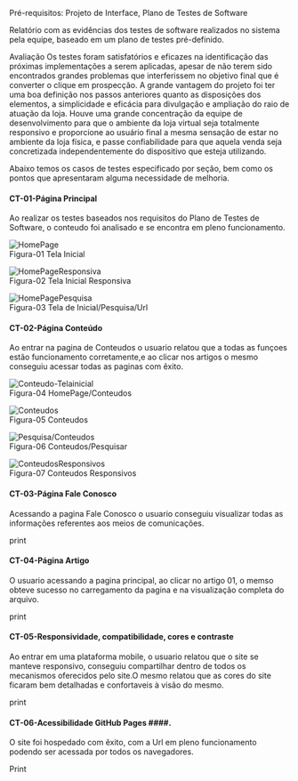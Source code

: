 Pré-requisitos: Projeto de Interface, Plano de Testes de Software

Relatório com as evidências dos testes de software realizados no sistema pela equipe, baseado em um plano de testes pré-definido.

Avaliação
Os testes foram satisfatórios e eficazes na identificação das próximas implementações a serem aplicadas, apesar de não terem sido encontrados grandes problemas que interferissem no objetivo final que é converter o clique em prospecção.
A grande vantagem do projeto foi ter uma boa definição nos passos anteriores quanto as disposições dos elementos, a simplicidade e eficácia para divulgação e ampliação do raio de atuação da loja.
Houve uma grande concentração da equipe de desenvolvimento para que o ambiente da loja virtual seja totalmente responsivo e proporcione ao usuário final a mesma sensação de estar no ambiente da loja física, e passe confiabilidade para que aquela venda seja concretizada independentemente do dispositivo que esteja utilizando.

Abaixo temos os casos de testes especificado por seção, bem como os pontos que apresentaram alguma necessidade de melhoria.

#### CT-01-Página Principal ####
Ao realizar os testes baseados nos requisitos do Plano de Testes de Software, o conteudo foi analisado e se  encontra em pleno funcionamento.


![HomePage](https://thumbs2.imgbox.com/b8/42/5yd15jjM_t.jpg)
</br>
Figura-01 Tela Inicial
</br>

![HomePageResponsiva](https://thumbs2.imgbox.com/0a/62/QQKgnNGX_t.jpg)
</br>
Figura-02 Tela Inicial Responsiva
</br>

![HomePagePesquisa](https://thumbs2.imgbox.com/94/5c/S0AZ7qY0_t.png)
</br>
Figura-03 Tela de Inicial/Pesquisa/Url
</br>

#### CT-02-Página Conteúdo ####

Ao entrar na pagina de Conteudos o usuario relatou que a todas as funçoes estão funcionamento corretamente,e ao clicar nos artigos o mesmo conseguiu acessar todas as paginas com êxito.

![Conteudo-Telainicial](https://thumbs2.imgbox.com/59/84/TkEDN6jA_t.png)
</br>
Figura-04 HomePage/Conteudos
</br>

![Conteudos](https://thumbs2.imgbox.com/f9/38/g7QZARLR_t.png)
</br>
Figura-05 Conteudos
</br>

![Pesquisa/Conteudos](https://thumbs2.imgbox.com/18/1e/jox7PFEG_t.png)
</br>
Figura-06 Conteudos/Pesquisar
</br>

![ConteudosResponsivos](https://thumbs2.imgbox.com/f3/38/MjtrDcAQ_t.jpg)
</br>
Figura-07 Conteudos Responsivos
</br>

#### CT-03-Página Fale Conosco ####

Acessando a pagina Fale Conosco o usuario conseguiu visualizar todas  as informações referentes aos meios de comunicações.

print


#### CT-04-Página Artigo ####

O usuario acessando a pagina principal, ao clicar no artigo 01, o memso obteve sucesso no carregamento da pagina e na visualização completa do arquivo.

print

#### CT-05-Responsividade, compatibilidade, cores e contraste ####

Ao entrar em uma plataforma mobile, o usuario relatou que o site se manteve responsivo, conseguiu compartilhar dentro de todos os mecanismos oferecidos pelo site.O mesmo relatou que as cores do site ficaram bem detalhadas e confortaveis à visão do mesmo.

print

#### CT-06-Acessibilidade GitHub Pages ####.

O site foi hospedado com êxito, com a Url em pleno funcionamento podendo ser acessada por todos os navegadores.

Print


